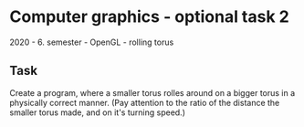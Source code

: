 # Computer graphics - optional task 2
2020 - 6. semester - OpenGL - rolling torus

## Task
Create a program, where a smaller torus rolles around on a bigger torus in a physically correct manner. (Pay attention to the ratio of the distance the smaller torus made, and on it's turning speed.)
